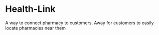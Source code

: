 # Health-Link
 A way to connect pharmacy to customers. Away for customers to easily locate pharmacies near them

